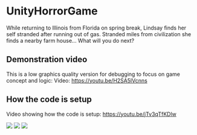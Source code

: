 # UnityHorrorGame

While returning to Illinois from Florida on spring break, Lindsay finds her self stranded after running out of gas. 
Stranded miles from civilization she finds a nearby farm house... What will you do next?

## Demonstration video

This is a low graphics quality version for debugging to focus on game concept and logic:
Video: <https://youtu.be/H2SA5lVcnns>

## How the code is setup

Video showing how the code is setup: <https://youtu.be/jTv3qTfKDlw>

![](https://scontent.ford1-1.fna.fbcdn.net/t31.0-8/14444846_10211156857983895_4074475761301368274_o.jpg)
![](https://scontent.ford1-1.fna.fbcdn.net/t31.0-8/14753446_1054927407959028_981657541382067534_o.jpg)
![](https://scontent.ford1-1.fna.fbcdn.net/t31.0-8/14711375_1054767381308364_4816582029766639891_o.jpg)


